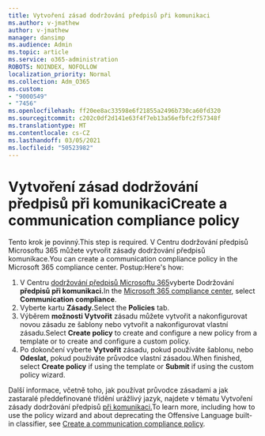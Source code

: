 ```yaml
---
title: Vytvoření zásad dodržování předpisů při komunikaci
ms.author: v-jmathew
author: v-jmathew
manager: dansimp
ms.audience: Admin
ms.topic: article
ms.service: o365-administration
ROBOTS: NOINDEX, NOFOLLOW
localization_priority: Normal
ms.collection: Adm_O365
ms.custom:
- "9000549"
- "7456"
ms.openlocfilehash: ff20ee8ac33598e6f21855a2496b730ca60fd320
ms.sourcegitcommit: c202c0df2d141e63f4f7eb13a56efbfc2f57348f
ms.translationtype: MT
ms.contentlocale: cs-CZ
ms.lasthandoff: 03/05/2021
ms.locfileid: "50523982"
---
```

# <a name="create-a-communication-compliance-policy"></a><span data-ttu-id="1773a-102">Vytvoření zásad dodržování předpisů při komunikaci</span><span class="sxs-lookup"><span data-stu-id="1773a-102">Create a communication compliance policy</span></span>

<span data-ttu-id="1773a-103">Tento krok je povinný.</span><span class="sxs-lookup"><span data-stu-id="1773a-103">This step is required.</span></span> <span data-ttu-id="1773a-104">V Centru dodržování předpisů Microsoftu 365 můžete vytvořit zásady dodržování předpisů komunikace.</span><span class="sxs-lookup"><span data-stu-id="1773a-104">You can create a communication compliance policy in the Microsoft 365 compliance center.</span></span> <span data-ttu-id="1773a-105">Postup:</span><span class="sxs-lookup"><span data-stu-id="1773a-105">Here's how:</span></span>

1. <span data-ttu-id="1773a-106">V Centru [dodržování předpisů Microsoftu 365](https://go.microsoft.com/fwlink/?linkid=2130502)vyberte Dodržování **předpisů při komunikaci.**</span><span class="sxs-lookup"><span data-stu-id="1773a-106">In the [Microsoft 365 compliance center](https://go.microsoft.com/fwlink/?linkid=2130502), select **Communication compliance**.</span></span>
2. <span data-ttu-id="1773a-107">Vyberte kartu **Zásady.**</span><span class="sxs-lookup"><span data-stu-id="1773a-107">Select the **Policies** tab.</span></span>
3. <span data-ttu-id="1773a-108">Výběrem **možnosti Vytvořit** zásadu můžete vytvořit a nakonfigurovat novou zásadu ze šablony nebo vytvořit a nakonfigurovat vlastní zásadu.</span><span class="sxs-lookup"><span data-stu-id="1773a-108">Select **Create policy** to create and configure a new policy from a template or to create and configure a custom policy.</span></span>
4. <span data-ttu-id="1773a-109">Po dokončení vyberte **Vytvořit** zásadu, pokud používáte šablonu, nebo **Odeslat,** pokud používáte průvodce vlastní zásadou.</span><span class="sxs-lookup"><span data-stu-id="1773a-109">When finished, select **Create policy** if using the template or **Submit** if using the custom policy wizard.</span></span>

<span data-ttu-id="1773a-110">Další informace, včetně toho, jak používat průvodce zásadami a jak zastaralé předdefinované třídění urážlivý jazyk, najdete v tématu Vytvoření zásady dodržování předpisů [při komunikaci.](https://go.microsoft.com/fwlink/?linkid=2129079)</span><span class="sxs-lookup"><span data-stu-id="1773a-110">To learn more, including how to use the policy wizard and about deprecating the Offensive Language built-in classifier, see [Create a communication compliance policy](https://go.microsoft.com/fwlink/?linkid=2129079).</span></span>
